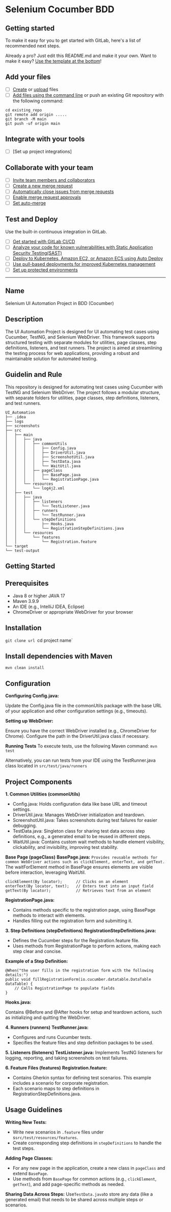# Selenium Cocumber BDD



## Getting started

To make it easy for you to get started with GitLab, here's a list of recommended next steps.

Already a pro? Just edit this README.md and make it your own. Want to make it easy? [Use the template at the bottom](#editing-this-readme)!

## Add your files

- [ ] [Create](https://docs.gitlab.com/ee/user/project/repository/web_editor.html#create-a-file) or [upload](https://docs.gitlab.com/ee/user/project/repository/web_editor.html#upload-a-file) files
- [ ] [Add files using the command line](https://docs.gitlab.com/ee/gitlab-basics/add-file.html#add-a-file-using-the-command-line) or push an existing Git repository with the following command:

```
cd existing_repo
git remote add origin .....
git branch -M main
git push -uf origin main
```

## Integrate with your tools

- [ ] [Set up project integrations]

## Collaborate with your team

- [ ] [Invite team members and collaborators](https://docs.gitlab.com/ee/user/project/members/)
- [ ] [Create a new merge request](https://docs.gitlab.com/ee/user/project/merge_requests/creating_merge_requests.html)
- [ ] [Automatically close issues from merge requests](https://docs.gitlab.com/ee/user/project/issues/managing_issues.html#closing-issues-automatically)
- [ ] [Enable merge request approvals](https://docs.gitlab.com/ee/user/project/merge_requests/approvals/)
- [ ] [Set auto-merge](https://docs.gitlab.com/ee/user/project/merge_requests/merge_when_pipeline_succeeds.html)

## Test and Deploy

Use the built-in continuous integration in GitLab.

- [ ] [Get started with GitLab CI/CD](https://docs.gitlab.com/ee/ci/quick_start/index.html)
- [ ] [Analyze your code for known vulnerabilities with Static Application Security Testing(SAST)](https://docs.gitlab.com/ee/user/application_security/sast/)
- [ ] [Deploy to Kubernetes, Amazon EC2, or Amazon ECS using Auto Deploy](https://docs.gitlab.com/ee/topics/autodevops/requirements.html)
- [ ] [Use pull-based deployments for improved Kubernetes management](https://docs.gitlab.com/ee/user/clusters/agent/)
- [ ] [Set up protected environments](https://docs.gitlab.com/ee/ci/environments/protected_environments.html)

***

## Name
Selenium UI Automation Project in BDD (Cocumber)

## Description
The UI Automation Project is designed for UI automating test cases using Cucumber, TestNG, and Selenium WebDriver. This framework supports structured testing with separate modules for utilities, page classes, step definitions, listeners, and test runners. The project is aimed at streamlining the testing process for web applications, providing a robust and maintainable solution for automated testing.

## Guidelin and Rule
This repository is designed for automating test cases using Cucumber with TestNG and Selenium WebDriver. The project follows a modular structure, with separate folders for utilities, page classes, step definitions, listeners, and test runners.

```
UI_Automation
├── .idea
├── logs
├── screenshots
├── src
│   ├── main
│   │   ├── java
│   │   │   ├── commonUtils
│   │   │   │   ├── Config.java
│   │   │   │   ├── DriverUtil.java
│   │   │   │   ├── ScreenshotUtil.java
│   │   │   │   ├── TestData.java
│   │   │   │   └── WaitUtil.java
│   │   │   ├── pageClass
│   │   │   │   ├── BasePage.java
│   │   │   │   └── RegistrationPage.java
│   │   └── resources
│   │       └── log4j2.xml
│   ├── test
│   │   ├── java
│   │   │   ├── listeners
│   │   │   │   └── TestListener.java
│   │   │   ├── runners
│   │   │   │   └── TestRunner.java
│   │   │   └── stepDefinitions
│   │   │       ├── Hooks.java
│   │   │       └── RegistrationStepDefinitions.java
│   │   └── resources
│   │       └── features
│   │           └── Registration.feature
└── target
└── test-output
```


## Getting Started

## Prerequisites

- Java 8 or higher JAVA 17
- Maven 3.9.9
- An IDE (e.g., IntelliJ IDEA, Eclipse)
- ChromeDriver or appropriate WebDriver for your browser


## Installation

`git clone url
`cd project name`

##  Install dependencies with Maven
`mvn clean install`

## Configuration
**Configuring Config.java:**

Update the Config.java file in the commonUtils package with the base URL of your application and other configuration settings (e.g., timeouts).

**Setting up WebDriver:**

Ensure you have the correct WebDriver installed (e.g., ChromeDriver for Chrome).
Configure the path in the DriverUtil.java class if necessary.

**Running Tests**
To execute tests, use the following Maven command:
`mvn test`

Alternatively, you can run tests from your IDE using the TestRunner.java class located in `src/test/java/runners`

## Project Components

**1. Common Utilities (commonUtils)**
- Config.java: Holds configuration data like base URL and timeout settings.
- DriverUtil.java: Manages WebDriver initialization and teardown.
- ScreenshotUtil.java: Takes screenshots during test failures for easier debugging.
- TestData.java: Singleton class for sharing test data across step definitions, e.g., a generated email to be reused in different steps.
- WaitUtil.java: Contains custom wait methods to handle element visibility, clickability, and invisibility, improving test stability.

**Base Page (pageClass)**
**BasePage.java:**
`Provides reusable methods for common WebDriver actions such as clickElement, enterText, and getText.`
The waitForElement method in BasePage ensures elements are visible before interaction, leveraging WaitUtil.

```
clickElement(By locator);      // Clicks on an element
enterText(By locator, text);   // Enters text into an input field
getText(By locator);           // Retrieves text from an element
```
**RegistrationPage.java:**
- Contains methods specific to the registration page, using BasePage methods to interact with elements.
- Handles filling out the registration form and submitting it.


**3. Step Definitions (stepDefinitions)**
**RegistrationStepDefinitions.java:**
- Defines the Cucumber steps for the Registration.feature file.
- Uses methods from RegistrationPage to perform actions, making each step clear and concise.


**Example of a Step Definition:**

```
@When("the user fills in the registration form with the following details:")
public void fillRegistrationForm(io.cucumber.datatable.DataTable dataTable) {
    // Calls RegistrationPage to populate fields
}
```
**Hooks.java:**

Contains @Before and @After hooks for setup and teardown actions, such as initializing and quitting the WebDriver.

**4. Runners (runners)**
**TestRunner.java:**
- Configures and runs Cucumber tests.
- Specifies the feature files and step definition packages to be used.

**5. Listeners (listeners)**
**TestListener.java:**
Implements TestNG listeners for logging, reporting, and taking screenshots on test failures.

**6. Feature Files (features)**
**Registration.feature:**

- Contains Gherkin syntax for defining test scenarios. This example includes a scenario for corporate registration.
- Each scenario maps to step definitions in RegistrationStepDefinitions.java.

## Usage Guidelines

**Writing New Tests:**
- Write new scenarios in `.feature` files under s`src/test/resources/features`.
- Create corresponding step definitions in `stepDefinitions` to handle the test steps.

**Adding Page Classes:**
- For any new page in the application, create a new class in `pageClass` and extend `BasePage`.
- Use methods from `BasePage` for common actions (e.g., `clickElement`, `getText`), and add page-specific methods as needed.


**Sharing Data Across Steps:**
Use` TestData.java `to store any data (like a generated email) that needs to be shared across multiple steps or scenarios.
